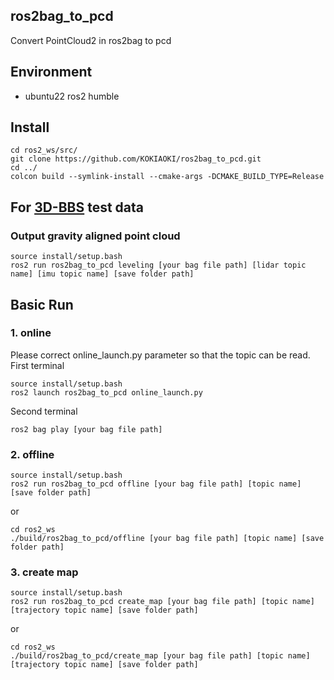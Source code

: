 ## ros2bag_to_pcd
Convert PointCloud2 in ros2bag to pcd

## Environment
- ubuntu22 ros2 humble

## Install
```
cd ros2_ws/src/
git clone https://github.com/KOKIAOKI/ros2bag_to_pcd.git
cd ../
colcon build --symlink-install --cmake-args -DCMAKE_BUILD_TYPE=Release
```

## For [3D-BBS](https://github.com/KOKIAOKI/3d_bbs) test data
### Output gravity aligned point cloud
```
source install/setup.bash
ros2 run ros2bag_to_pcd leveling [your bag file path] [lidar topic name] [imu topic name] [save folder path]
```

## Basic Run
### 1. online
Please correct online_launch.py parameter so that the topic can be read.
First terminal
```
source install/setup.bash
ros2 launch ros2bag_to_pcd online_launch.py
```
Second terminal
```
ros2 bag play [your bag file path]
```

### 2. offline
```
source install/setup.bash
ros2 run ros2bag_to_pcd offline [your bag file path] [topic name] [save folder path]
```

or
```
cd ros2_ws
./build/ros2bag_to_pcd/offline [your bag file path] [topic name] [save folder path]
```

### 3. create map
```
source install/setup.bash
ros2 run ros2bag_to_pcd create_map [your bag file path] [topic name] [trajectory topic name] [save folder path]
```

or
```
cd ros2_ws
./build/ros2bag_to_pcd/create_map [your bag file path] [topic name] [trajectory topic name] [save folder path]
```

